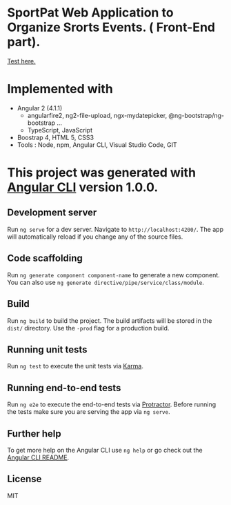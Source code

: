 # SportPat Web Application to Organize Srorts Events. ( Front-End part).

<a href="https://182-193-28-81.ftth.cust.kwaoo.net:8000/">Test here. </a>

# Implemented with 

- Angular 2 (4.1.1)<br>
    - angularfire2, ng2-file-upload, ngx-mydatepicker, @ng-bootstrap/ng-bootstrap ...<br>
    - TypeScript, JavaScript<br>
- Boostrap 4, HTML 5, CSS3<br>
- Tools : Node, npm, Angular CLI, Visual Studio Code, GIT

# This project was generated with [Angular CLI](https://github.com/angular/angular-cli) version 1.0.0.

## Development server

Run `ng serve` for a dev server. Navigate to `http://localhost:4200/`. The app will automatically reload if you change any of the source files.

## Code scaffolding

Run `ng generate component component-name` to generate a new component. You can also use `ng generate directive/pipe/service/class/module`.

## Build

Run `ng build` to build the project. The build artifacts will be stored in the `dist/` directory. Use the `-prod` flag for a production build.

## Running unit tests

Run `ng test` to execute the unit tests via [Karma](https://karma-runner.github.io).

## Running end-to-end tests

Run `ng e2e` to execute the end-to-end tests via [Protractor](http://www.protractortest.org/).
Before running the tests make sure you are serving the app via `ng serve`.

## Further help

To get more help on the Angular CLI use `ng help` or go check out the [Angular CLI README](https://github.com/angular/angular-cli/blob/master/README.md).

License
----

MIT
